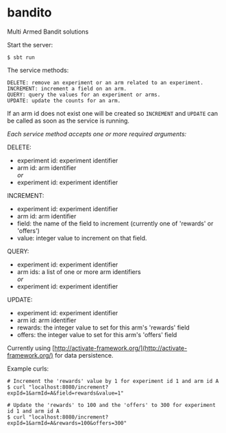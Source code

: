 bandito
=======

Multi Armed Bandit solutions


Start the server:

    $ sbt run

The service methods:

    DELETE: remove an experiment or an arm related to an experiment.
    INCREMENT: increment a field on an arm.
    QUERY: query the values for an experiment or arms.
    UPDATE: update the counts for an arm.

If an arm id does not exist one will be created so `INCREMENT` and `UPDATE` can be called as soon as the service is running.

_Each service method accepts one or more required arguments:_

DELETE:<br />

- experiment id: experiment identifier<br />
- arm id: arm identifier<br />
_or_<br />
- experiment id: experiment identifier<br />

INCREMENT:<br />

- experiment id: experiment identifier<br />
- arm id: arm identifier<br />
- field: the name of the field to increment (currently one of 'rewards' or 'offers')<br />
- value: integer value to increment on that field.<br />

QUERY:<br />

- experiment id: experiment identifier<br />
- arm ids: a list of one or more arm identifiers<br />
_or_<br />
- experiment id: experiment identifier<br />

UPDATE:<br />

- experiment id: experiment identifier<br />
- arm id: arm identifier<br />
- rewards: the integer value to set for this arm's 'rewards' field<br />
- offers: the integer value to set for this arm's 'offers' field<br />


Currently using [http://activate-framework.org/](http://activate-framework.org/) for data persistence.

Example curls:

    # Increment the 'rewards' value by 1 for experiment id 1 and arm id A
    $ curl "localhost:8080/increment?expId=1&armId=A&field=rewards&value=1"

    # Update the 'rewards' to 100 and the 'offers' to 300 for experiment id 1 and arm id A
    $ curl "localhost:8080/increment?expId=1&armId=A&rewards=100&offers=300"
